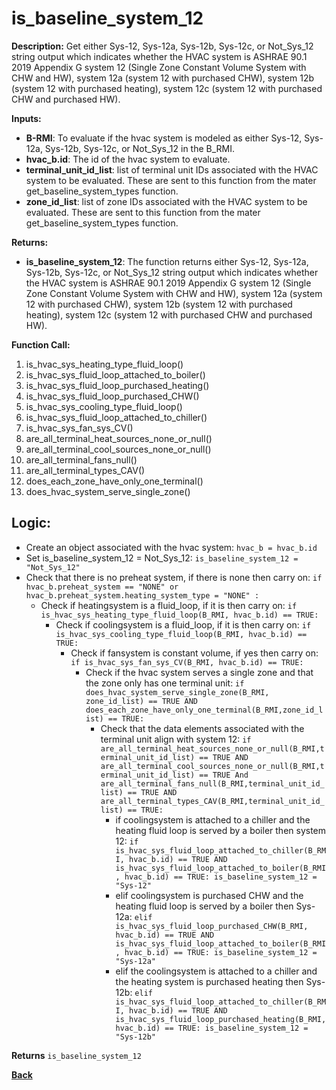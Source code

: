 # is_baseline_system_12  

**Description:** Get either Sys-12, Sys-12a, Sys-12b, Sys-12c, or Not_Sys_12 string output which indicates whether the HVAC system is ASHRAE 90.1 2019 Appendix G system 12 (Single Zone Constant Volume System with CHW and HW), system 12a (system 12 with purchased CHW), system 12b (system 12 with purchased heating), system 12c (system 12 with purchased CHW and purchased HW).  

**Inputs:**  
- **B-RMI**: To evaluate if the hvac system is modeled as either Sys-12, Sys-12a, Sys-12b, Sys-12c, or Not_Sys_12 in the B_RMI.   
- **hvac_b.id**: The id of the hvac system to evaluate.  
- **terminal_unit_id_list**: list of terminal unit IDs associated with the HVAC system to be evaluated. These are sent to this function from the mater get_baseline_system_types function.
- **zone_id_list**: list of zone IDs associated with the HVAC system to be evaluated. These are sent to this function from the mater get_baseline_system_types function.

**Returns:**  
- **is_baseline_system_12**: The function returns either Sys-12, Sys-12a, Sys-12b, Sys-12c, or Not_Sys_12 string output which indicates whether the HVAC system is ASHRAE 90.1 2019 Appendix G system 12 (Single Zone Constant Volume System with CHW and HW), system 12a (system 12 with purchased CHW), system 12b (system 12 with purchased heating), system 12c (system 12 with purchased CHW and purchased HW).

**Function Call:**
1. is_hvac_sys_heating_type_fluid_loop()
2. is_hvac_sys_fluid_loop_attached_to_boiler()
3. is_hvac_sys_fluid_loop_purchased_heating()
4. is_hvac_sys_fluid_loop_purchased_CHW()
5. is_hvac_sys_cooling_type_fluid_loop()
6. is_hvac_sys_fluid_loop_attached_to_chiller()
7. is_hvac_sys_fan_sys_CV()  
8. are_all_terminal_heat_sources_none_or_null()  
9. are_all_terminal_cool_sources_none_or_null()
10. are_all_terminal_fans_null()  
11. are_all_terminal_types_CAV()   
12. does_each_zone_have_only_one_terminal()    
13. does_hvac_system_serve_single_zone()  

## Logic:    
- Create an object associated with the hvac system: `hvac_b = hvac_b.id`  
- Set is_baseline_system_12 = Not_Sys_12: `is_baseline_system_12 = "Not_Sys_12"`    
- Check that there is no preheat system, if there is none then carry on: `if hvac_b.preheat_system == "NONE" or hvac_b.preheat_system.heating_system_type = "NONE" :`    
    - Check if heatingsystem is a fluid_loop, if it is then carry on: `if is_hvac_sys_heating_type_fluid_loop(B_RMI, hvac_b.id) == TRUE:`     
        - Check if coolingsystem is a fluid_loop, if it is then carry on: `if is_hvac_sys_cooling_type_fluid_loop(B_RMI, hvac_b.id) == TRUE:`  
            - Check if fansystem is constant volume, if yes then carry on: `if is_hvac_sys_fan_sys_CV(B_RMI, hvac_b.id) == TRUE:`  
                - Check if the hvac system serves a single zone and that the zone only has one terminal unit: `if does_hvac_system_serve_single_zone(B_RMI, zone_id_list) == TRUE AND does_each_zone_have_only_one_terminal(B_RMI,zone_id_list) == TRUE:`     
                    - Check that the data elements associated with the terminal unit align with system 12: `if are_all_terminal_heat_sources_none_or_null(B_RMI,terminal_unit_id_list) == TRUE AND are_all_terminal_cool_sources_none_or_null(B_RMI,terminal_unit_id_list) == TRUE And are_all_terminal_fans_null(B_RMI,terminal_unit_id_list) == TRUE AND are_all_terminal_types_CAV(B_RMI,terminal_unit_id_list) == TRUE:`        
                        - if coolingsystem is attached to a chiller and the heating fluid loop is served by a boiler then system 12: `if is_hvac_sys_fluid_loop_attached_to_chiller(B_RMI, hvac_b.id) == TRUE AND is_hvac_sys_fluid_loop_attached_to_boiler(B_RMI, hvac_b.id) == TRUE: is_baseline_system_12 = "Sys-12"`
                        - elif coolingsystem is purchased CHW and the heating fluid loop is served by a boiler then Sys-12a: `elif is_hvac_sys_fluid_loop_purchased_CHW(B_RMI, hvac_b.id) == TRUE AND is_hvac_sys_fluid_loop_attached_to_boiler(B_RMI, hvac_b.id) == TRUE: is_baseline_system_12 = "Sys-12a"`
                        - elif the coolingsystem is attached to a chiller and the heating system is purchased heating then Sys-12b: `elif is_hvac_sys_fluid_loop_attached_to_chiller(B_RMI, hvac_b.id) == TRUE AND is_hvac_sys_fluid_loop_purchased_heating(B_RMI, hvac_b.id) == TRUE: is_baseline_system_12 = "Sys-12b"`  


**Returns** `is_baseline_system_12`  



**[Back](../../_toc.md)**

